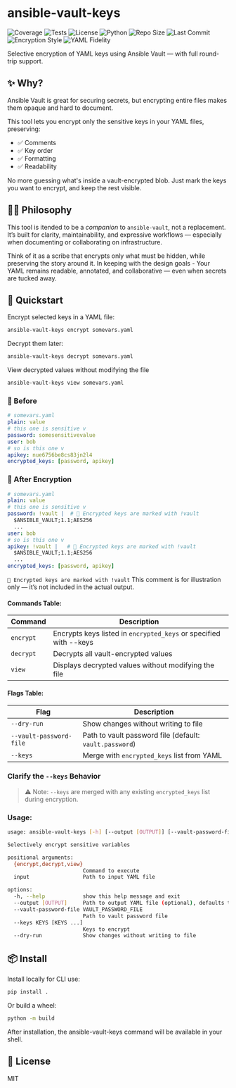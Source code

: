 # ansible-vault-keys

![Coverage](https://img.shields.io/badge/Coverage-100%25-brightgreen?style=flat-square)
![Tests](https://img.shields.io/badge/Tests-Passing-green?style=flat-square)
![License](https://img.shields.io/github/license/dekeyrej/ansible-vault-keys?style=flat-square)
![Python](https://img.shields.io/badge/Python-3.8%2B-blue?style=flat-square)
![Repo Size](https://img.shields.io/github/repo-size/dekeyrej/ansible-vault-keys?style=flat-square)
![Last Commit](https://img.shields.io/github/last-commit/dekeyrej/ansible-vault-keys?style=flat-square)
![Encryption Style](https://img.shields.io/badge/Encryption-Selective%20%26%20Elegant-purple?style=flat-square)
![YAML Fidelity](https://img.shields.io/badge/YAML-Roundtrip%20Safe-yellow?style=flat-square)

Selective encryption of YAML keys using Ansible Vault — with full round-trip support.

## ✨ Why?

Ansible Vault is great for securing secrets, but encrypting entire files makes them opaque and hard to document. 

This tool lets you encrypt only the sensitive keys in your YAML files, preserving:

- ✅ Comments
- ✅ Key order
- ✅ Formatting
- ✅ Readability

No more guessing what's inside a vault-encrypted blob. Just mark the keys you want to encrypt, and keep the rest visible.

## 🧙‍♂️ Philosophy

This tool is itended to be a _companion_ to `ansible-vault`, not a replacement. It’s built for clarity, maintainability, and expressive workflows — especially when documenting or collaborating on infrastructure.

Think of it as a scribe that encrypts only what must be hidden, while preserving the story around it. In keeping with the design goals - Your YAML remains readable, annotated, and collaborative — even when secrets are tucked away.

## 🚀 Quickstart

Encrypt selected keys in a YAML file:

```bash
ansible-vault-keys encrypt somevars.yaml
```

Decrypt them later:
```bash
ansible-vault-keys decrypt somevars.yaml
```

View decrypted values without modifying the file
```bash
ansible-vault-keys view somevars.yaml
```

### 🧾 Before

```yaml
# somevars.yaml
plain: value
# this one is sensitive v
password: somesensitivevalue
user: bob
# so is this one v
apikey: nue6756be8cs83jn2l4
encrypted_keys: [password, apikey]
```

### 🔐 After Encryption

```yaml
# somevars.yaml
plain: value
# this one is sensitive v
password: !vault |  # 🔐 Encrypted keys are marked with !vault
  $ANSIBLE_VAULT;1.1;AES256
  ...
user: bob
# so is this one v
apikey: !vault |   # 🔐 Encrypted keys are marked with !vault
  $ANSIBLE_VAULT;1.1;AES256
  ...
encrypted_keys: [password, apikey]
```

```🔐 Encrypted keys are marked with !vault``` This comment is for illustration only — it’s not included in the actual output.


#### Commands Table:
| Command | Description |
|--------|-------------|
| `encrypt` | Encrypts keys listed in `encrypted_keys` or specified with --keys  |
| `decrypt` | Decrypts all vault-encrypted values |
| `view` | Displays decrypted values without modifying the file |

#### Flags Table:
| Flag | Description |
|------|-------------|
| `--dry-run` | Show changes without writing to file |
| `--vault-password-file` | Path to vault password file (default: `vault.password`) |
| `--keys` | Merge with `encrypted_keys` list from YAML |

### **Clarify the `--keys` Behavior**

> ⚠️ Note: `--keys` are merged with any existing `encrypted_keys` list during encryption.

### Usage:
```bash
usage: ansible-vault-keys [-h] [--output [OUTPUT]] [--vault-password-file VAULT_PASSWORD_FILE] [--keys KEYS [KEYS ...]] [--dry-run] {encrypt,decrypt,view} input

Selectively encrypt sensitive variables

positional arguments:
  {encrypt,decrypt,view}
                        Command to execute
  input                 Path to input YAML file

options:
  -h, --help            show this help message and exit
  --output [OUTPUT]     Path to output YAML file (optional), defaults to input file, will clobber without warning
  --vault-password-file VAULT_PASSWORD_FILE
                        Path to vault password file
  --keys KEYS [KEYS ...]
                        Keys to encrypt
  --dry-run             Show changes without writing to file
```


## 📦 Install

Install locally for CLI use:
```bash
pip install .
```

Or build a wheel:
```bash
python -m build
```

After installation, the ansible-vault-keys command will be available in your shell.

## 📝 License
MIT
